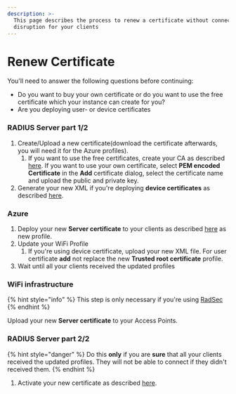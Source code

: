 ```yaml
---
description: >-
  This page describes the process to renew a certificate without connection
  disruption for your clients
---
```


# Renew Certificate

You'll need to answer the following questions before continuing: 

* Do you want to buy your own certificate or do you want to use the free certificate which your instance can create for you?
* Are you deploying user- or device certificates 

### RADIUS Server part 1/2

1. Create/Upload a new certificate\(download the certificate afterwards, you will need it for the Azure profiles\).
   1. If you want to use the free certificates, create your CA as described [here](../../portal/settings-server.md#custom-cas). If you want to use your own certificate, select **PEM encoded Certificate** in the **Add** certificate dialog, select the certificate name and upload the public and private key.
2. Generate your new XML if you're deploying **device certificates** as described [here](../../portal/settings-trusted-roots/xml.md#wifi).

### Azure

1. Deploy your new **Server certificate** to your clients as described [here](../../azure/trusted-root.md#adding-a-trusted-root-profile-for-your-clients) as new profile.
2. Update your WiFi Profile
   1. If you're using device certificate, upload your new XML file. For user certificate **add** not replace the new **Trusted root certificate** profile.
3. Wait until all your clients received the updated profiles 

### WiFi infrastructure

{% hint style="info" %}
This step is only necessary if you're using [RadSec](../../details.md#what-is-radsec)
{% endhint %}

Upload your new **Server certificate** to your Access Points. 

### RADIUS Server part 2/2

{% hint style="danger" %}
Do this **only** if you are **sure** that all your clients received the updated profiles. They will not be able to connect if they didn't received them.
{% endhint %}

1. Activate your new certificate as described [here](../../portal/settings-server.md#certificate-activation).





  




